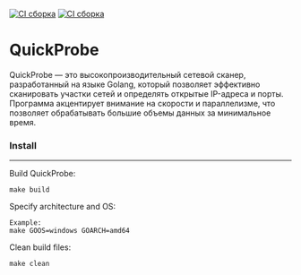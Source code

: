 [![CI сборка](https://github.com/Red-Moon-Tech/QuickProbe/actions/workflows/go.yml/badge.svg)](https://github.com/Red-Moon-Tech/QuickProbe/actions/workflows/go.yml)
[![CI сборка](https://github.com/Red-Moon-Tech/QuickProbe/actions/workflows/makefile.yml/badge.svg)](https://github.com/Red-Moon-Tech/QuickProbe/actions/workflows/makefile.yml)
# QuickProbe
QuickProbe — это высокопроизводительный сетевой сканер, разработанный на языке Golang, который позволяет эффективно сканировать участки сетей и определять открытые IP-адреса и порты. Программа акцентирует внимание на скорости и параллелизме, что позволяет обрабатывать большие объемы данных за минимальное время.
### Install
____
Build QuickProbe:
```
make build
```
Specify architecture and OS:
```
Example:
make GOOS=windows GOARCH=amd64
```
Clean build files:
```
make clean
```
